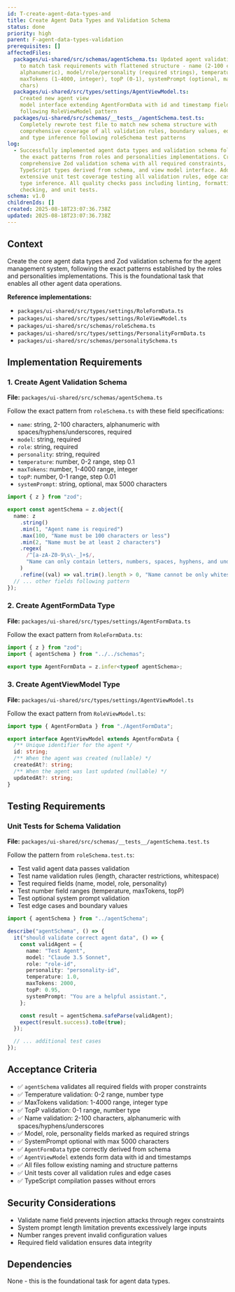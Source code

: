 ```yaml
---
id: T-create-agent-data-types-and
title: Create Agent Data Types and Validation Schema
status: done
priority: high
parent: F-agent-data-types-validation
prerequisites: []
affectedFiles:
  packages/ui-shared/src/schemas/agentSchema.ts: Updated agent validation schema
    to match task requirements with flattened structure - name (2-100 chars,
    alphanumeric), model/role/personality (required strings), temperature (0-2),
    maxTokens (1-4000, integer), topP (0-1), systemPrompt (optional, max 5000
    chars)
  packages/ui-shared/src/types/settings/AgentViewModel.ts:
    Created new agent view
    model interface extending AgentFormData with id and timestamp fields
    following RoleViewModel pattern
  packages/ui-shared/src/schemas/__tests__/agentSchema.test.ts:
    Completely rewrote test file to match new schema structure with
    comprehensive coverage of all validation rules, boundary values, edge cases,
    and type inference following roleSchema test patterns
log:
  - Successfully implemented agent data types and validation schema following
    the exact patterns from roles and personalities implementations. Created
    comprehensive Zod validation schema with all required constraints,
    TypeScript types derived from schema, and view model interface. Added
    extensive unit test coverage testing all validation rules, edge cases, and
    type inference. All quality checks pass including linting, formatting, type
    checking, and unit tests.
schema: v1.0
childrenIds: []
created: 2025-08-18T23:07:36.738Z
updated: 2025-08-18T23:07:36.738Z
---
```


## Context

Create the core agent data types and Zod validation schema for the agent management system, following the exact patterns established by the roles and personalities implementations. This is the foundational task that enables all other agent data operations.

**Reference implementations:**

- `packages/ui-shared/src/types/settings/RoleFormData.ts`
- `packages/ui-shared/src/types/settings/RoleViewModel.ts`
- `packages/ui-shared/src/schemas/roleSchema.ts`
- `packages/ui-shared/src/types/settings/PersonalityFormData.ts`
- `packages/ui-shared/src/schemas/personalitySchema.ts`

## Implementation Requirements

### 1. Create Agent Validation Schema

**File:** `packages/ui-shared/src/schemas/agentSchema.ts`

Follow the exact pattern from `roleSchema.ts` with these field specifications:

- `name`: string, 2-100 characters, alphanumeric with spaces/hyphens/underscores, required
- `model`: string, required
- `role`: string, required
- `personality`: string, required
- `temperature`: number, 0-2 range, step 0.1
- `maxTokens`: number, 1-4000 range, integer
- `topP`: number, 0-1 range, step 0.01
- `systemPrompt`: string, optional, max 5000 characters

```typescript
import { z } from "zod";

export const agentSchema = z.object({
  name: z
    .string()
    .min(1, "Agent name is required")
    .max(100, "Name must be 100 characters or less")
    .min(2, "Name must be at least 2 characters")
    .regex(
      /^[a-zA-Z0-9\s\-_]+$/,
      "Name can only contain letters, numbers, spaces, hyphens, and underscores",
    )
    .refine((val) => val.trim().length > 0, "Name cannot be only whitespace"),
  // ... other fields following pattern
});
```

### 2. Create AgentFormData Type

**File:** `packages/ui-shared/src/types/settings/AgentFormData.ts`

Follow the exact pattern from `RoleFormData.ts`:

```typescript
import { z } from "zod";
import { agentSchema } from "../../schemas";

export type AgentFormData = z.infer<typeof agentSchema>;
```

### 3. Create AgentViewModel Type

**File:** `packages/ui-shared/src/types/settings/AgentViewModel.ts`

Follow the exact pattern from `RoleViewModel.ts`:

```typescript
import type { AgentFormData } from "./AgentFormData";

export interface AgentViewModel extends AgentFormData {
  /** Unique identifier for the agent */
  id: string;
  /** When the agent was created (nullable) */
  createdAt?: string;
  /** When the agent was last updated (nullable) */
  updatedAt?: string;
}
```

## Testing Requirements

### Unit Tests for Schema Validation

**File:** `packages/ui-shared/src/schemas/__tests__/agentSchema.test.ts`

Follow the pattern from `roleSchema.test.ts`:

- Test valid agent data passes validation
- Test name validation rules (length, character restrictions, whitespace)
- Test required fields (name, model, role, personality)
- Test number field ranges (temperature, maxTokens, topP)
- Test optional system prompt validation
- Test edge cases and boundary values

```typescript
import { agentSchema } from "../agentSchema";

describe("agentSchema", () => {
  it("should validate correct agent data", () => {
    const validAgent = {
      name: "Test Agent",
      model: "Claude 3.5 Sonnet",
      role: "role-id",
      personality: "personality-id",
      temperature: 1.0,
      maxTokens: 2000,
      topP: 0.95,
      systemPrompt: "You are a helpful assistant.",
    };

    const result = agentSchema.safeParse(validAgent);
    expect(result.success).toBe(true);
  });

  // ... additional test cases
});
```

## Acceptance Criteria

- ✅ `agentSchema` validates all required fields with proper constraints
- ✅ Temperature validation: 0-2 range, number type
- ✅ MaxTokens validation: 1-4000 range, integer type
- ✅ TopP validation: 0-1 range, number type
- ✅ Name validation: 2-100 characters, alphanumeric with spaces/hyphens/underscores
- ✅ Model, role, personality fields marked as required strings
- ✅ SystemPrompt optional with max 5000 characters
- ✅ `AgentFormData` type correctly derived from schema
- ✅ `AgentViewModel` extends form data with id and timestamps
- ✅ All files follow existing naming and structure patterns
- ✅ Unit tests cover all validation rules and edge cases
- ✅ TypeScript compilation passes without errors

## Security Considerations

- Validate name field prevents injection attacks through regex constraints
- System prompt length limitation prevents excessively large inputs
- Number ranges prevent invalid configuration values
- Required field validation ensures data integrity

## Dependencies

None - this is the foundational task for agent data types.
